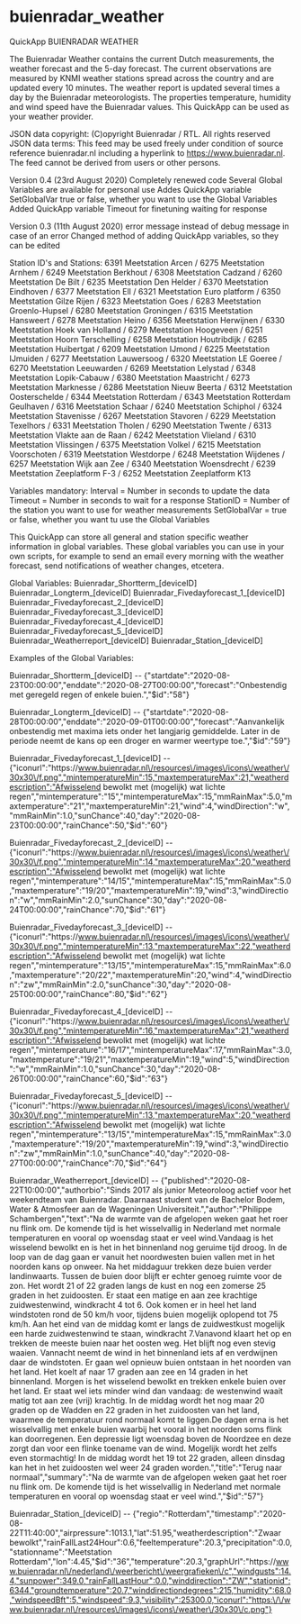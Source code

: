 # buienradar_weather

QuickApp BUIENRADAR WEATHER 

The Buienradar Weather contains the current Dutch measurements, the weather forecast and the 5-day forecast. The current observations are measured by KNMI weather stations spread across the country and are updated every 10 minutes. The weather report is updated several times a day by the Buienradar meteorologists. The properties temperature, humidity and wind speed have the Buienradar values. This QuickApp can be used as your weather provider.

JSON data copyright: (C)opyright Buienradar / RTL. All rights reserved
JSON data terms: This feed may be used freely under condition of source reference buienradar.nl including a hyperlink to https://www.buienradar.nl. The feed cannot be derived from users or other persons.

Version 0.4 (23rd August 2020) 
   Completely renewed code
   Several Global Variables are available for personal use
   Addes QuickApp variable SetGlobalVar true or false, whether you want to use the Global Variables
   Added QuickApp variable Timeout for finetuning waiting for response

Version 0.3 (11th August 2020)
   error message instead of debug message in case of an error
   Changed method of adding QuickApp variables, so they can be edited



Station ID's and Stations: 
6391 Meetstation Arcen / 6275 Meetstation Arnhem / 6249 Meetstation Berkhout / 6308 Meetstation Cadzand / 6260 Meetstation De Bilt / 6235 Meetstation Den Helder / 6370 Meetstation Eindhoven / 6377 Meetstation Ell / 6321 Meetstation Euro platform / 6350 Meetstation Gilze Rijen / 6323 Meetstation Goes / 6283 Meetstation Groenlo-Hupsel / 6280 Meetstation Groningen / 6315 Meetstation Hansweert /  6278 Meetstation Heino /  6356 Meetstation Herwijnen /  6330 Meetstation Hoek van Holland /  6279 Meetstation Hoogeveen / 6251 Meetstation Hoorn Terschelling /  6258 Meetstation Houtribdijk / 6285 Meetstation Huibertgat / 6209 Meetstation IJmond /  6225 Meetstation IJmuiden /  6277 Meetstation Lauwersoog / 6320 Meetstation LE Goeree / 6270 Meetstation Leeuwarden / 6269 Meetstation Lelystad / 6348 Meetstation Lopik-Cabauw / 6380 Meetstation Maastricht / 6273 Meetstation Marknesse / 6286 Meetstation Nieuw Beerta / 6312 Meetstation Oosterschelde / 6344 Meetstation Rotterdam / 6343 Meetstation Rotterdam Geulhaven / 6316 Meetstation Schaar / 6240 Meetstation Schiphol / 6324 Meetstation Stavenisse / 6267 Meetstation Stavoren / 6229 Meetstation Texelhors / 6331 Meetstation Tholen / 6290 Meetstation Twente / 6313 Meetstation Vlakte aan de Raan / 6242 Meetstation Vlieland / 6310 Meetstation Vlissingen / 6375 Meetstation Volkel / 6215 Meetstation Voorschoten / 6319 Meetstation Westdorpe / 6248 Meetstation Wijdenes / 6257 Meetstation Wijk aan Zee / 6340 Meetstation Woensdrecht / 6239 Meetstation Zeeplatform F-3 / 6252 Meetstation Zeeplatform K13

Variables mandatory:
Interval = Number in seconds to update the data
Timeout = Number in seconds to wait for a response 
StationID = Number of the station you want to use for weather measurements
SetGlobalVar = true or false, whether you want tu use the Global Variables

This QuickApp can store all general and station specific weather information in global variables. These global variables you can use in your own scripts, for example to send an email every morning with the weather forecast, send notifications of weather changes, etcetera. 

Global Variables:
   Buienradar_Shortterm_[deviceID]
   Buienradar_Longterm_[deviceID]
   Buienradar_Fivedayforecast_1_[deviceID]
   Buienradar_Fivedayforecast_2_[deviceID]
   Buienradar_Fivedayforecast_3_[deviceID]
   Buienradar_Fivedayforecast_4_[deviceID]
   Buienradar_Fivedayforecast_5_[deviceID]
   Buienradar_Weatherreport_[deviceID]
   Buienradar_Station_[deviceID]

Examples of the Global Variables:
 
   Buienradar_Shortterm_[deviceID] -- {"startdate":"2020-08-23T00:00:00","enddate":"2020-08-27T00:00:00","forecast":"Onbestendig met geregeld regen of enkele buien.","$id":"58"}

   Buienradar_Longterm_[deviceID] -- {"startdate":"2020-08-28T00:00:00","enddate":"2020-09-01T00:00:00","forecast":"Aanvankelijk onbestendig met maxima iets onder het langjarig gemiddelde. Later in de periode neemt de kans op een droger en warmer weertype toe.","$id":"59"}

   Buienradar_Fivedayforecast_1_[deviceID] -- {"iconurl":"https:\/\/www.buienradar.nl\/resources\/images\/icons\/weather\/30x30\/f.png","mintemperatureMin":15,"maxtemperatureMax":21,"weatherdescription":"Afwisselend bewolkt met (mogelijk) wat lichte regen","mintemperature":"15","mintemperatureMax":15,"mmRainMax":5.0,"maxtemperature":"21","maxtemperatureMin":21,"wind":4,"windDirection":"w","mmRainMin":1.0,"sunChance":40,"day":"2020-08-23T00:00:00","rainChance":50,"$id":"60"}
 
   Buienradar_Fivedayforecast_2_[deviceID] -- {"iconurl":"https:\/\/www.buienradar.nl\/resources\/images\/icons\/weather\/30x30\/f.png","mintemperatureMin":14,"maxtemperatureMax":20,"weatherdescription":"Afwisselend bewolkt met (mogelijk) wat lichte regen","mintemperature":"14\/15","mintemperatureMax":15,"mmRainMax":5.0,"maxtemperature":"19\/20","maxtemperatureMin":19,"wind":3,"windDirection":"w","mmRainMin":2.0,"sunChance":30,"day":"2020-08-24T00:00:00","rainChance":70,"$id":"61"}
 
   Buienradar_Fivedayforecast_3_[deviceID] -- {"iconurl":"https:\/\/www.buienradar.nl\/resources\/images\/icons\/weather\/30x30\/f.png","mintemperatureMin":13,"maxtemperatureMax":22,"weatherdescription":"Afwisselend bewolkt met (mogelijk) wat lichte regen","mintemperature":"13\/15","mintemperatureMax":15,"mmRainMax":6.0,"maxtemperature":"20\/22","maxtemperatureMin":20,"wind":4,"windDirection":"zw","mmRainMin":2.0,"sunChance":30,"day":"2020-08-25T00:00:00","rainChance":80,"$id":"62"}
 
   Buienradar_Fivedayforecast_4_[deviceID] -- {"iconurl":"https:\/\/www.buienradar.nl\/resources\/images\/icons\/weather\/30x30\/f.png","mintemperatureMin":16,"maxtemperatureMax":21,"weatherdescription":"Afwisselend bewolkt met (mogelijk) wat lichte regen","mintemperature":"16\/17","mintemperatureMax":17,"mmRainMax":3.0,"maxtemperature":"19\/21","maxtemperatureMin":19,"wind":5,"windDirection":"w","mmRainMin":1.0,"sunChance":30,"day":"2020-08-26T00:00:00","rainChance":60,"$id":"63"}

   Buienradar_Fivedayforecast_5_[deviceID] -- {"iconurl":"https:\/\/www.buienradar.nl\/resources\/images\/icons\/weather\/30x30\/f.png","mintemperatureMin":13,"maxtemperatureMax":20,"weatherdescription":"Afwisselend bewolkt met (mogelijk) wat lichte regen","mintemperature":"13\/15","mintemperatureMax":15,"mmRainMax":3.0,"maxtemperature":"19\/20","maxtemperatureMin":19,"wind":3,"windDirection":"zw","mmRainMin":1.0,"sunChance":40,"day":"2020-08-27T00:00:00","rainChance":70,"$id":"64"}

   Buienradar_Weatherreport_[deviceID] -- {"published":"2020-08-22T10:00:00","authorbio":"Sinds 2017 als junior Meteoroloog actief voor het weekendteam van Buienradar. Daarnaast student van de Bachelor Bodem, Water & Atmosfeer aan de Wageningen Universiteit.","author":"Philippe Schambergen","text":"Na de warmte van de afgelopen weken gaat het roer nu flink om. De komende tijd is het wisselvallig in Nederland met normale temperaturen en vooral op woensdag staat er veel wind.Vandaag is het wisselend bewolkt en is het in het binnenland nog geruime tijd droog. In de loop van de dag gaan er vanuit het noordwesten buien vallen met in het noorden kans op onweer. Na het middaguur trekken deze buien verder landinwaarts. Tussen de buien door blijft er echter genoeg ruimte voor de zon. Het wordt 21 of 22 graden langs de kust en nog een zomerse 25 graden in het zuidoosten. Er staat een matige en aan zee krachtige zuidwestenwind, windkracht 4 tot 6. Ook komen er in heel het land windstoten rond de 50 km\/h voor, tijdens buien mogelijk oplopend tot 75 km\/h. Aan het eind van de middag komt er langs de zuidwestkust mogelijk een harde zuidwestenwind te staan, windkracht 7.Vanavond klaart het op en trekken de meeste buien naar het oosten weg. Het blijft nog even stevig waaien. Vannacht neemt de wind in het binnenland iets af en verdwijnen daar de windstoten. Er gaan wel opnieuw buien ontstaan in het noorden van het land. Het koelt af naar 17 graden aan zee en 14 graden in het binnenland.&nbsp;Morgen is het wisselend bewolkt en trekken enkele buien over het land. Er staat wel iets minder wind dan vandaag: de westenwind waait matig tot aan zee (vrij) krachtig. In de middag wordt het nog maar 20 graden op de Wadden en 22 graden in het zuidoosten van het land, waarmee de temperatuur rond normaal komt te liggen.De dagen erna is het wisselvallig met enkele buien waarbij het vooral in het noorden soms flink kan doorregenen. Een depressie ligt woensdag boven de Noordzee en deze zorgt dan voor een flinke toename van de wind. Mogelijk wordt het zelfs even stormachtig! In de middag wordt het 19 tot 22 graden, alleen dinsdag kan het in het zuidoosten wel weer 24 graden worden.","title":"Terug naar normaal","summary":"Na de warmte van de afgelopen weken gaat het roer nu flink om. De komende tijd is het wisselvallig in Nederland met normale temperaturen en vooral op woensdag staat er veel wind.","$id":"57"}

   Buienradar_Station_[deviceID] -- {"regio":"Rotterdam","timestamp":"2020-08-22T11:40:00","airpressure":1013.1,"lat":51.95,"weatherdescription":"Zwaar bewolkt","rainFallLast24Hour":0.6,"feeltemperature":20.3,"precipitation":0.0,"stationname":"Meetstation Rotterdam","lon":4.45,"$id":"36","temperature":20.3,"graphUrl":"https:\/\/www.buienradar.nl\/nederland\/weerbericht\/weergrafieken\/c","windgusts":14.4,"sunpower":349.0,"rainFallLastHour":0.0,"winddirection":"ZW","stationid":6344,"groundtemperature":20.7,"winddirectiondegrees":215,"humidity":68.0,"windspeedBft":5,"windspeed":9.3,"visibility":25300.0,"iconurl":"https:\/\/www.buienradar.nl\/resources\/images\/icons\/weather\/30x30\/c.png"}
